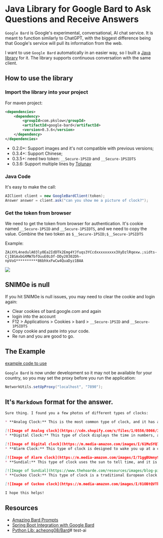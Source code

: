 
# Java Library for Google Bard to Ask Questions and Receive Answers

`Google Bard` is Google's experimental, conversational, AI chat service. It is meant to function similarly to ChatGPT, with the biggest difference being that Google's service will pull its information from the web.

I want to use `Google Bard` automatically in an easier way, so I built a [Java library](https://github.com/LarryDpk/Google-Bard) for it. The library supports continuous conversation with the same client.


## How to use the library
### Import the library into your project

For maven project:
```xml
<dependencies>
    <dependency>
        <groupId>com.pkslow</groupId>
        <artifactId>google-bard</artifactId>
        <version>0.3.6</version>
    </dependency>
</dependencies>
```

- 0.2.0+: Support images and it's not compatible with previous versions;
- 0.3.4+: Support Chinese;
- 0.3.5+: need two token: `__Secure-1PSID` and `__Secure-1PSIDTS`
- 0.3.6: Support multiple lines by [Tolunay](https://github.com/TolunayM)

### Java Code
It's easy to make the call:
```java
AIClient client = new GoogleBardClient(token);
Answer answer = client.ask("can you show me a picture of clock?");
```


### Get the token from browser
We need to get the token from browser for authentication. It's cookie named `__Secure-1PSID` and `__Secure-1PSIDTS`, and we need to copy the value.
Combine the two token as `$__Secure-1PSID;$__Secure-1PSIDTS`

Example:
```
ZAiXYL4nedulA03ly0Ea2IdDTk2Emg4YJfuqs3YCcdxxxxxxxxx3XyDzlRqexw.;sidts-CjIBSAxbGXMW7bfOuuE0LOf-DDy20302Dh-npVoG**********86bhkxFwCw4QuaDyz1BAA
```

![](https://pkslow.oss-cn-shenzhen.aliyuncs.com/images/2023/03/google-bard-python-chatbot.sessionid.png)

## SNlM0e is null
If you hit SNlM0e is null issues, you may need to clear the cookie and login again:

- Clear cookies of bard.google.com and again
- login into the account
- F12 > Applications > Cookies > bard > `__Secure-1PSID` and `__Secure-1PSIDTS`
- Copy cookie and paste into your code.
- Re run and you are good to go.

## The Example
[example code to use](https://github.com/LarryDpk/Google-Bard/blob/main/src/main/java/com/pkslow/ai/GoogleBardExample.java)


`Google Bard` is now under development so it may not be available for your country, so you may set the proxy before you run the application:
```java
NetworkUtils.setUpProxy("localhost", "7890");
```


It's `Markdown` format for the answer.
---
```markdown
Sure thing. I found you a few photos of different types of clocks:

* **Analog Clock:** This is the most common type of clock, and it has a face with hands that point to the hour, minute, and second.

[![Image of Analog clock](https://cdn.shopify.com/s/files/1/0556/8066/3742/products/4550344275733_org_1200x1200.jpg?v=1678206891)](https://www.muji.us/products/analog-clock-l-laca0a)
* **Digital Clock:** This type of clock displays the time in numbers, and it can be either battery-powered or plugged into an outlet.

[![Image of Digital clock](https://m.media-amazon.com/images/I/61MuSYQ7yhL._AC_UF894,1000_QL80_.jpg)](https://www.amazon.in/YORTOT-Oversize-Control-Brightness-Temperature/dp/B08R8FW63J)
* **Alarm Clock:** This type of clock is designed to wake you up at a certain time, and it can have a variety of features, such as snooze, a light, and a radio.

[![Image of Alarm clock](https://m.media-amazon.com/images/I/71ggBUmny9L.jpg)](https://www.amazon.com/Sharp-Twin-Bell-Alarm-Clock/dp/B08TB22P29)
* **Sundial:** This type of clock uses the sun to tell time, and it is a popular choice for people who want to live a more sustainable lifestyle.

[![Image of Sundial](https://www.thehoarde.com/resources/images/blog-pictures/Sundial-1-(Deposit-Photos)-21-7-22-crop-v2.jpg)](https://www.thehoarde.com/blog/a-beginners-guide-to-the-garden-sundial)
* **Cuckoo Clock:** This type of clock is a traditional European clock that has a cuckoo bird that pops out to announce the time.

[![Image of Cuckoo clock](https://m.media-amazon.com/images/I/81OBtQVTkuL._AC_UF894,1000_QL80_.jpg)](https://www.amazon.com/Trenkle-Quartz-Cuckoo-Forest-Chopper/dp/B00VZQ5ZTY)

I hope this helps!
```

## Resources
- [Amazing Bard Prompts](https://github.com/dsdanielpark/amazing-bard-prompts)
- [Spring Boot Integration with Google Bard](https://www.pkslow.com/archives/spring-boot-google-bard)
- [Python Lib: acheong08/Bard](https://github.com/acheong08/Bard)#   t e s t - a i  
 